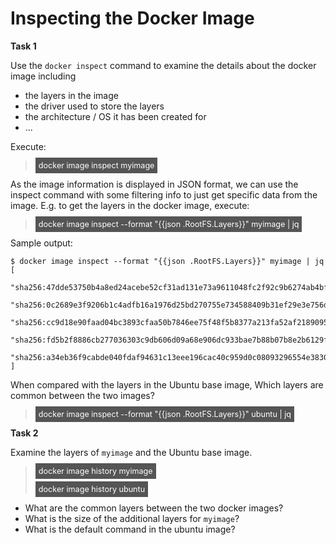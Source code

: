 # Inspecting the Docker Image

**Task 1**

Use the `docker inspect` command to examine the details about the docker image including
* the layers in the image 
* the driver used to store the layers
* the architecture / OS it has been created for
* ...

Execute:

> <span align="left" style="color:#FFF;background:#555;font:Courier New; font-size: 90%; padding-left: 5px; padding-right: 5px; padding-top: 5px; padding-bottom: 5px;"> docker image inspect myimage </span>

As the image information is displayed in JSON format, we can  use the inspect command with some filtering info to just get specific data from the image. E.g. to get the layers in the docker image,  execute:

> <span align="left" style="color:#FFF;background:#555;font:Courier New; font-size: 90%; padding-left: 5px; padding-right: 5px; padding-top: 5px; padding-bottom: 5px;"> docker image inspect --format "{{json .RootFS.Layers}}" myimage | jq </span>


Sample output:

```
$ docker image inspect --format "{{json .RootFS.Layers}}" myimage | jq
[
  "sha256:47dde53750b4a8ed24acebe52cf31ad131e73a9611048fc2f92c9b6274ab4bf3",
  "sha256:0c2689e3f9206b1c4adfb16a1976d25bd270755e734588409b31ef29e3e756d6",
  "sha256:cc9d18e90faad04bc3893cfaa50b7846ee75f48f5b8377a213fa52af2189095c",
  "sha256:fd5b2f8886cb277036303c9db606d09a68e906dc933bae7b88b07b8e2b6129f1",
  "sha256:a34eb36f9cabde040fdaf94631c13eee196cac40c959d0c08093296554e38305"
]
```


When compared with the layers in the Ubuntu base image, Which layers are common between the two images?

> <span align="left" style="color:#FFF;background:#555;font:Courier New; font-size: 90%; padding-left: 5px; padding-right: 5px; padding-top: 5px; padding-bottom: 5px;"> docker image inspect --format "{{json .RootFS.Layers}}" ubuntu | jq </span>

**Task 2**

Examine the layers of `myimage` and  the Ubuntu base image.

> <span align="left" style="color:#FFF;background:#555;font:Courier New; font-size: 90%; padding-left: 5px; padding-right: 5px; padding-top: 5px; padding-bottom: 5px;"> docker image history myimage </span>
> 
> <span align="left" style="color:#FFF;background:#555;font:Courier New; font-size: 90%; padding-left: 5px; padding-right: 5px; padding-top: 5px; padding-bottom: 5px;"> docker image history ubuntu </span>


* What are the common layers between the two docker images? 
* What is the size of the additional layers for `myimage`?
* What is the default command in the ubuntu image?

<br/>
